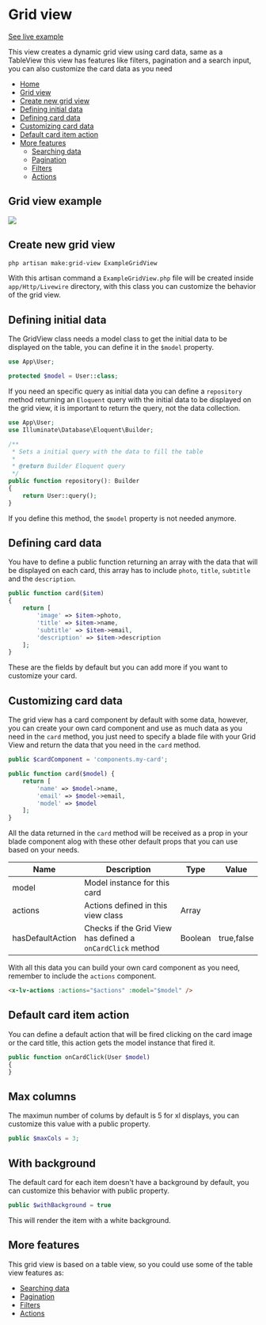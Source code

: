 # Grid view

[See live example](https://laravelviews.com/grid-view)

This view creates a dynamic grid view using card data, same as a TableView this view has features like filters, pagination and a search input, you can also customize the card data as you need

- [Home](../README.md)
- [Grid view](#grid-view)
- [Create new grid view](#create-new-grid-view)
- [Defining initial data](#defining-initial-data)
- [Defining card data](#defining-card-data)
- [Customizing card data](#customizing-card-data)
- [Default card item action](#default-card-item-action)
- [More features](#more-features)
  - [Searching data](./table-view.md#searching-data)
  - [Pagination](./table-view.md#pagination)
  - [Filters](./table-view.md#filters)
  - [Actions](./table-view.md#actions)

## Grid view example

![](./grid.png)

## Create new grid view

```bash
php artisan make:grid-view ExampleGridView
```

With this artisan command a `ExampleGridView.php` file will be created inside `app/Http/Livewire` directory, with this class you can customize the behavior of the grid view.

## Defining initial data

The GridView class needs a model class to get the initial data to be displayed on the table, you can define it in the `$model` property.

```php
use App\User;

protected $model = User::class;
```

If you need an specific query as initial data you can define a `repository` method  returning an `Eloquent` query with the initial data to be displayed on the grid view, it is important to return the query, not the data collection.

```php
use App\User;
use Illuminate\Database\Eloquent\Builder;

/**
 * Sets a initial query with the data to fill the table
 *
 * @return Builder Eloquent query
 */
public function repository(): Builder
{
    return User::query();
}
```

If you define this method, the `$model` property is not needed anymore.

## Defining card data

You have to define a public function returning an array with the data that will be displayed on each card, this array has to include `photo`, `title`, `subtitle` and the `description`.

```php
public function card($item)
{
    return [
        'image' => $item->photo,
        'title' => $item->name,
        'subtitle' => $item->email,
        'description' => $item->description
    ];
}
```

These are the fields by default but you can add more if you want to customize your card.

## Customizing card data

The grid view has a card component by default with some data, however, you can create your own card component and use as much data as you need in the `card` method, you just need to specify a blade file with your Grid View and return the data that you need in the `card` method.

```php
public $cardComponent = 'components.my-card';

public function card($model) {
    return [
        'name' => $model->name,
        'email' => $model->email,
        'model' => $model
    ];
}
```

All the data returned in the `card` method will be received as a prop in your blade component alog with these other default props that you can use based on your needs.

Name|Description|Type|Value
--|--|--|--|
model|Model instance for this card|||
actions|Actions defined in this view class|Array
hasDefaultAction|Checks if the Grid View has defined a `onCardClick` method|Boolean|true,false

With all this data you can build your own card component as you need, remember to include the `actions` component.

```html
<x-lv-actions :actions="$actions" :model="$model" />
```


## Default card item action
You can define a default action that will be fired clicking on the card image or the card title, this action gets the model instance that fired it.

```php
public function onCardClick(User $model)
{
}
```

## Max columns

The maximun number of colums by default is 5 for xl displays, you can customize this value with a public property.

```php
public $maxCols = 3;
```

## With background
The default card for each item doesn't have a background by default, you can customize this behavior with public property.

```php
public $withBackground = true
```

This will render the item with a white background.

## More features
This grid view is based on a table view, so you could use some of the table view features as:

- [Searching data](./table-view#searching-data)
- [Pagination](./table-view#pagination)
- [Filters](./table-view#filters)
- [Actions](./table-view#actions)
